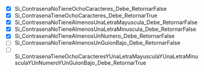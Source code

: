 - [X] Si_ContrasenaNoTieneOchoCaracteres_Debe_RetornarFalse
- [X] Si_ContrasenaTieneOchoCaracteres_Debe_RetornarTrue
- [X] Si_ContrasenaNoTieneAlmenosUnaLetraMayuscula_Debe_RetornarFalse
- [X] Si_ContrasenaNoTieneAlmenosUnaLetraMinuscula_Debe_RetornarFalse
- [X] Si_ContrasenaNoTieneAlmenosUnNumero_Debe_RetornarFalse
- [ ] Si_ContrasenaNoTieneAlmenosUnGuionBajo_Debe_RetornarFalse
- [ ] Si_ContrasenaTieneOchoCaracteresYUnaLetraMayusculaYUnaLetraMinusculaYUnNumeroYUnGuionBajo_Debe_RetornarTrue

